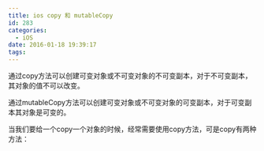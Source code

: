 ```yaml
---
title: ios copy 和 mutableCopy
id: 283
categories:
  - iOS
date: 2016-01-18 19:39:17
tags:
---
```


通过copy方法可以创建可变对象或不可变对象的不可变副本，对于不可变副本，其对象的值不可以改变。

通过mutableCopy方法可以创建可变对象或不可变对象的可变副本，对于可变副本其对象是可变的。

当我们要给一个copy一个对象的时候，经常需要使用copy方法，可是copy有两种方法：